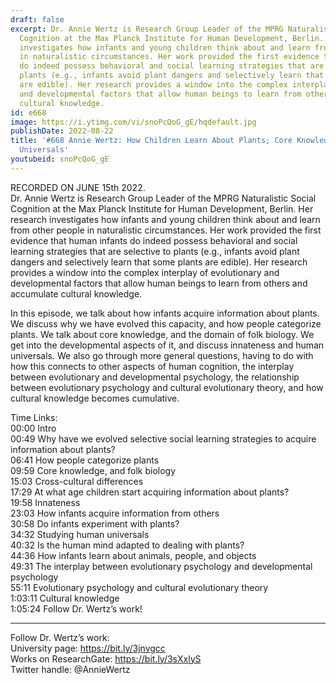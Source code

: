 ```yaml
---
draft: false
excerpt: Dr. Annie Wertz is Research Group Leader of the MPRG Naturalistic Social
  Cognition at the Max Planck Institute for Human Development, Berlin. Her research
  investigates how infants and young children think about and learn from other people
  in naturalistic circumstances. Her work provided the first evidence that human infants
  do indeed possess behavioral and social learning strategies that are selective to
  plants (e.g., infants avoid plant dangers and selectively learn that some plants
  are edible). Her research provides a window into the complex interplay of evolutionary
  and developmental factors that allow human beings to learn from others and accumulate
  cultural knowledge.
id: e668
image: https://i.ytimg.com/vi/snoPcQoG_gE/hqdefault.jpg
publishDate: 2022-08-22
title: '#668 Annie Wertz: How Children Learn About Plants; Core Knowledge, and Human
  Universals'
youtubeid: snoPcQoG_gE
---
```

RECORDED ON JUNE 15th 2022.  
Dr. Annie Wertz is Research Group Leader of the MPRG Naturalistic Social Cognition at the Max Planck Institute for Human Development, Berlin. Her research investigates how infants and young children think about and learn from other people in naturalistic circumstances. Her work provided the first evidence that human infants do indeed possess behavioral and social learning strategies that are selective to plants (e.g., infants avoid plant dangers and selectively learn that some plants are edible). Her research provides a window into the complex interplay of evolutionary and developmental factors that allow human beings to learn from others and accumulate cultural knowledge.

In this episode, we talk about how infants acquire information about plants. We discuss why we have evolved this capacity, and how people categorize plants. We talk about core knowledge, and the domain of folk biology. We get into the developmental aspects of it, and discuss innateness and human universals. We also go through more general questions, having to do with how this connects to other aspects of human cognition, the interplay between evolutionary and developmental psychology, the relationship between evolutionary psychology and cultural evolutionary theory, and how cultural knowledge becomes cumulative.

Time Links:  
00:00 Intro  
00:49  Why have we evolved selective social learning strategies to acquire information about plants?  
06:41  How people categorize plants  
09:59  Core knowledge, and folk biology  
15:03  Cross-cultural differences  
17:29  At what age children start acquiring information about plants?  
19:58  Innateness  
23:03  How infants acquire information from others  
30:58  Do infants experiment with plants?  
34:32  Studying human universals  
40:32  Is the human mind adapted to dealing with plants?  
44:36  How infants learn about animals, people, and objects  
49:31  The interplay between evolutionary psychology and developmental psychology  
55:11  Evolutionary psychology and cultural evolutionary theory  
1:03:11 Cultural knowledge  
1:05:24  Follow Dr. Wertz’s work!

---

Follow Dr. Wertz’s work:  
University page: https://bit.ly/3jnvgcc  
Works on ResearchGate: https://bit.ly/3sXxlyS  
Twitter handle: @AnnieWertz
